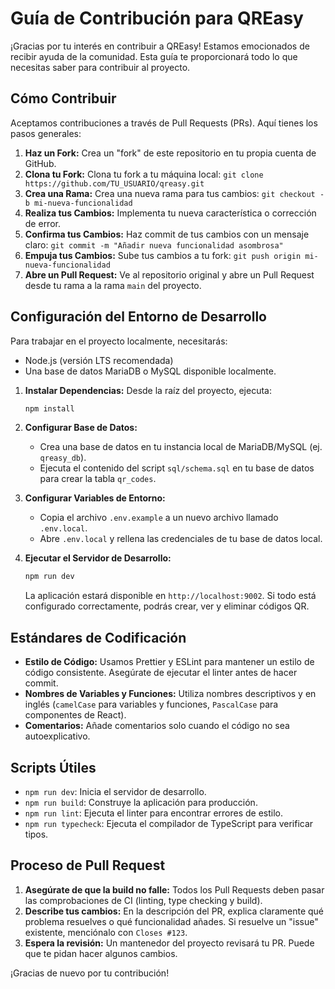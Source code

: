 # Guía de Contribución para QREasy

¡Gracias por tu interés en contribuir a QREasy! Estamos emocionados de recibir ayuda de la comunidad. Esta guía te proporcionará todo lo que necesitas saber para contribuir al proyecto.

## Cómo Contribuir

Aceptamos contribuciones a través de Pull Requests (PRs). Aquí tienes los pasos generales:

1.  **Haz un Fork:** Crea un "fork" de este repositorio en tu propia cuenta de GitHub.
2.  **Clona tu Fork:** Clona tu fork a tu máquina local: `git clone https://github.com/TU_USUARIO/qreasy.git`
3.  **Crea una Rama:** Crea una nueva rama para tus cambios: `git checkout -b mi-nueva-funcionalidad`
4.  **Realiza tus Cambios:** Implementa tu nueva característica o corrección de error.
5.  **Confirma tus Cambios:** Haz commit de tus cambios con un mensaje claro: `git commit -m "Añadir nueva funcionalidad asombrosa"`
6.  **Empuja tus Cambios:** Sube tus cambios a tu fork: `git push origin mi-nueva-funcionalidad`
7.  **Abre un Pull Request:** Ve al repositorio original y abre un Pull Request desde tu rama a la rama `main` del proyecto.

## Configuración del Entorno de Desarrollo

Para trabajar en el proyecto localmente, necesitarás:
- Node.js (versión LTS recomendada)
- Una base de datos MariaDB o MySQL disponible localmente.

1.  **Instalar Dependencias:**
    Desde la raíz del proyecto, ejecuta:
    ```bash
    npm install
    ```

2.  **Configurar Base de Datos:**
    - Crea una base de datos en tu instancia local de MariaDB/MySQL (ej. `qreasy_db`).
    - Ejecuta el contenido del script `sql/schema.sql` en tu base de datos para crear la tabla `qr_codes`.

3.  **Configurar Variables de Entorno:**
    - Copia el archivo `.env.example` a un nuevo archivo llamado `.env.local`.
    - Abre `.env.local` y rellena las credenciales de tu base de datos local.

4.  **Ejecutar el Servidor de Desarrollo:**
    ```bash
    npm run dev
    ```
    La aplicación estará disponible en `http://localhost:9002`. Si todo está configurado correctamente, podrás crear, ver y eliminar códigos QR.


## Estándares de Codificación

-   **Estilo de Código:** Usamos Prettier y ESLint para mantener un estilo de código consistente. Asegúrate de ejecutar el linter antes de hacer commit.
-   **Nombres de Variables y Funciones:** Utiliza nombres descriptivos y en inglés (`camelCase` para variables y funciones, `PascalCase` para componentes de React).
-   **Comentarios:** Añade comentarios solo cuando el código no sea autoexplicativo.

## Scripts Útiles

-   `npm run dev`: Inicia el servidor de desarrollo.
-   `npm run build`: Construye la aplicación para producción.
-   `npm run lint`: Ejecuta el linter para encontrar errores de estilo.
-   `npm run typecheck`: Ejecuta el compilador de TypeScript para verificar tipos.

## Proceso de Pull Request

1.  **Asegúrate de que la build no falle:** Todos los Pull Requests deben pasar las comprobaciones de CI (linting, type checking y build).
2.  **Describe tus cambios:** En la descripción del PR, explica claramente qué problema resuelves o qué funcionalidad añades. Si resuelve un "issue" existente, menciónalo con `Closes #123`.
3.  **Espera la revisión:** Un mantenedor del proyecto revisará tu PR. Puede que te pidan hacer algunos cambios.

¡Gracias de nuevo por tu contribución!
